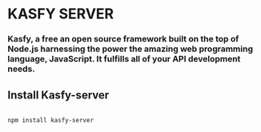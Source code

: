 # KASFY SERVER
### Kasfy, a free an open source framework built on the top of Node.js harnessing the power the amazing web programming language, JavaScript. It fulfills all of your API development needs.

## Install Kasfy-server

```bash

npm install kasfy-server

```
